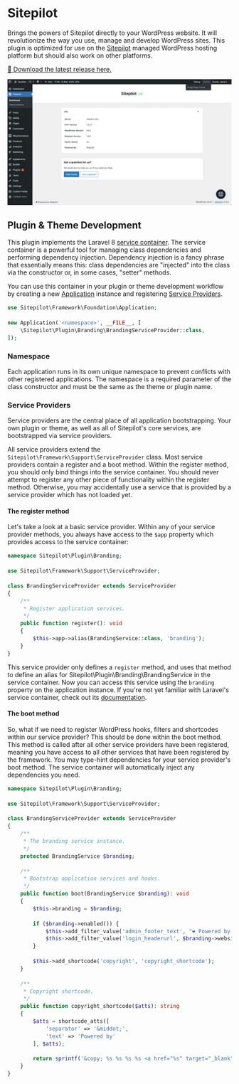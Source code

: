 # Sitepilot

Brings the powers of Sitepilot directly to your WordPress website. It will revolutionize the way you use, manage and develop WordPress sites. This plugin is optimized for use on the [Sitepilot](https://sitepilot.io) managed WordPress hosting platform but should also work on other platforms.

[🚀 Download the latest release here.](https://github.com/sitepilot/sitepilot-plugin/releases)

![Screenshot](./screenshot.png)

## Plugin & Theme Development

This plugin implements the Laravel 8 [service container](https://laravel.com/docs/8.x/container). The service container is a powerful tool for managing class dependencies and performing dependency injection. Dependency injection is a fancy phrase that essentially means this: class dependencies are "injected" into the class via the constructor or, in some cases, "setter" methods.

You can use this container in your plugin or theme development workflow by creating a new [Application](./framework/Foundation/Application.php) instance and registering [Service Providers](https://laravel.com/docs/8.x/providers).

```php
use Sitepilot\Framework\Foundation\Application;

new Application('<namespace>', __FILE__, [
    \Sitepilot\Plugin\Branding\BrandingServiceProvider::class,
]);
```

### Namespace

Each application runs in its own unique namespace to prevent conflicts with other registered applications. The namespace is a required parameter of the class constructor and must be the same as the theme or plugin name.

### Service Providers

Service providers are the central place of all application bootstrapping. Your own plugin or theme, as well as all of Sitepilot's core services, are bootstrapped via service providers.

All service providers extend the `Sitepilot\Framework\Support\ServiceProvider` class. Most service providers contain a register and a boot method. Within the register method, you should only bind things into the service container. You should never attempt to register any other piece of functionality within the register method. Otherwise, you may accidentally use a service that is provided by a service provider which has not loaded yet.

#### The register method

Let's take a look at a basic service provider. Within any of your service provider methods, you always have access to the `$app` property which provides access to the service container:

```php 
namespace Sitepilot\Plugin\Branding;

use Sitepilot\Framework\Support\ServiceProvider;

class BrandingServiceProvider extends ServiceProvider
{
    /**
     * Register application services.
     */
    public function register(): void
    {
        $this->app->alias(BrandingService::class, 'branding');
    }
}
```

This service provider only defines a `register` method, and uses that method to define an alias for Sitepilot\Plugin\Branding\BrandingService in the service container. Now you can access this service using the `branding` property on the application instance. If you're not yet familiar with Laravel's service container, check out its [documentation](https://laravel.com/docs/8.x/providers).

#### The boot method

So, what if we need to register WordPress hooks, filters and shortcodes within our service provider? This should be done within the boot method. This method is called after all other service providers have been registered, meaning you have access to all other services that have been registered by the framework. You may type-hint dependencies for your service provider's boot method. The service container will automatically inject any dependencies you need.

```php
namespace Sitepilot\Plugin\Branding;

use Sitepilot\Framework\Support\ServiceProvider;

class BrandingServiceProvider extends ServiceProvider
{
    /**
     * The branding service instance.
     */
    protected BrandingService $branding;

    /**
     * Bootstrap application services and hooks.
     */
    public function boot(BrandingService $branding): void
    {
        $this->branding = $branding;

        if ($branding->enabled()) {
            $this->add_filter_value('admin_footer_text', "❤ Powered by {$branding->powered_by()}");
            $this->add_filter_value('login_headerurl', $branding->website());
        }

        $this->add_shortcode('copyright', 'copyright_shortcode');
    }

    /**
     * Copyright shortcode.
     */
    public function copyright_shortcode($atts): string
    {
        $atts = shortcode_atts([
            'separator' => '&middot;',
            'text' => 'Powered by'
        ], $atts);

        return sprintf('&copy; %s %s %s %s <a href="%s" target="_blank">%s</a>', get_bloginfo('name'), date('Y'), $atts['separator'], $atts['text'], $this->branding->website(), $this->branding->powered_by());
    }
}
```
